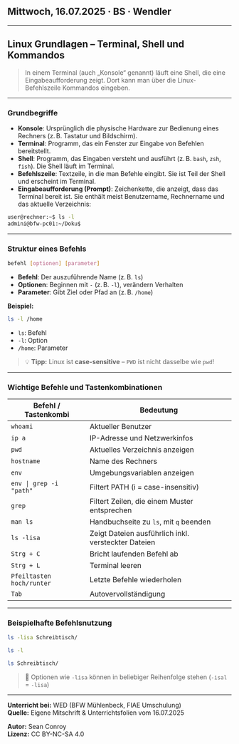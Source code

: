 ## Mittwoch, 16.07.2025 · BS · Wendler

---

## Linux Grundlagen – Terminal, Shell und Kommandos

> In einem Terminal (auch „Konsole“ genannt) läuft eine Shell, die eine Eingabeaufforderung zeigt. Dort kann man über die Linux-Befehlszeile Kommandos eingeben.

---

### Grundbegriffe

- **Konsole**: Ursprünglich die physische Hardware zur Bedienung eines Rechners (z. B. Tastatur und Bildschirm).
- **Terminal**: Programm, das ein Fenster zur Eingabe von Befehlen bereitstellt.
- **Shell**: Programm, das Eingaben versteht und ausführt (z. B. `bash`, `zsh`, `fish`). Die Shell läuft im Terminal.
- **Befehlszeile**: Textzeile, in die man Befehle eingibt. Sie ist Teil der Shell und erscheint im Terminal.
- **Eingabeaufforderung (Prompt)**: Zeichenkette, die anzeigt, dass das Terminal bereit ist. Sie enthält meist Benutzername, Rechnername und das aktuelle Verzeichnis:

```bash
user@rechner:~$ ls -l
admini@bfw-pc01:~/Doku$
```

---

### Struktur eines Befehls

```bash
befehl [optionen] [parameter]
```

- **Befehl**: Der auszuführende Name (z. B. `ls`)
- **Optionen**: Beginnen mit `-` (z. B. `-l`), verändern Verhalten
- **Parameter**: Gibt Ziel oder Pfad an (z. B. `/home`)

**Beispiel:**
```bash
ls -l /home
```
- `ls`: Befehl  
- `-l`: Option  
- `/home`: Parameter

> 💡 **Tipp:** Linux ist **case-sensitive** – `PWD` ist nicht dasselbe wie `pwd`!

---

### Wichtige Befehle und Tastenkombinationen

| Befehl / Tastenkombi        | Bedeutung                                                      |
|----------------------------|----------------------------------------------------------------|
| `whoami`                   | Aktueller Benutzer                                              |
| `ip a`                     | IP-Adresse und Netzwerkinfos                                   |
| `pwd`                      | Aktuelles Verzeichnis anzeigen                                 |
| `hostname`                 | Name des Rechners                                              |
| `env`                      | Umgebungsvariablen anzeigen                                    |
| `env \| grep -i "path"`    | Filtert PATH (i = case-insensitiv)                             |
| `grep`                     | Filtert Zeilen, die einem Muster entsprechen                   |
| `man ls`                   | Handbuchseite zu `ls`, mit `q` beenden                         |
| `ls -lisa`                 | Zeigt Dateien ausführlich inkl. versteckter Dateien            |
| `Strg + C`                 | Bricht laufenden Befehl ab                                     |
| `Strg + L`                 | Terminal leeren                                                |
| `Pfeiltasten hoch/runter` | Letzte Befehle wiederholen                                     |
| `Tab`                      | Autovervollständigung                                          |

---

### Beispielhafte Befehlsnutzung

```bash
ls -lisa Schreibtisch/

ls -l

ls Schreibtisch/
```

> 🔁 Optionen wie `-lisa` können in beliebiger Reihenfolge stehen (`-isal` = `-lisa`)

---
**Unterricht bei:** WED (BFW Mühlenbeck, FIAE Umschulung)  
**Quelle:** Eigene Mitschrift & Unterrichtsfolien vom 16.07.2025

**Autor:** Sean Conroy  
**Lizenz:** CC BY-NC-SA 4.0
